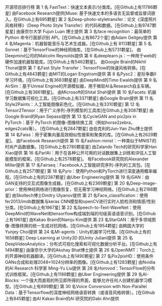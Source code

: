 开源项目排行榜
第 1 名 FastText：快速文本表示/分类库。[在Github上有11786颗星] 由Facebook Research提供[Muse: 基于快速文本的多语言无监督或监督词嵌入。在Github上有695颗星]
第 2 名Deep-photo-styletransfer：论文《深度照片风格转移》（Deep Photo Style Transfer）的代码和数据。[在Github上有9747颗星星] 由康奈尔大学 Fujun Luan 博士提供
第 3 名face recognition：最简单的 Python 命令行面部识别 API。[在Github上有8672个星] 由Adam Geitgey提供
第 4 名Magenta：机器智能音乐与艺术生成器。[在Github上有 8113颗星]
第 5 名Sonnet：基于TensorFlow的神经网络库。[在Github上有5731颗星]。 由Deepmind公司的Malcolm Reynolds提供
第 6 名deeplearn.js：一种用于web的硬件加速机器智能库。[在Github上有5462颗星]。 由Google Brain的Nikhil Thorat提供
第 7 名Fast Style Transfer：TensorFlow的快速风格转换。[在Github上有4843颗星] 由MIT的Logan Engstrom提供
第 8 名Pysc2：星际争霸II学习环境。[在Github上有3683颗星星] 由DeepMind的Timo Ewalds提供
第 9 名AirSim：基于Unreal Engine的开源模拟器，用于微软AI＆Research自主车辆。[在Github上有3861颗星]。 由Microsoft的Shital Shah提供
第 10 名Facets: 机器学习数据集可视化工具。[在Github上有3371颗星] 由Google Brain提供
第 11 名Style2Paints：人工智能图像彩色化。[在Github上有3310颗星]
第 12 名Tensor2Tensor：用于广义序列-序列模型的工具库[在Github上有3087颗星] 由Google Brain的Ryan Sepassi提供
第 13 名CycleGAN and pix2pix in PyTorch：基于 PyTorch 的图像-图像转换工具（例如horse2zebra，edges2cats等）。 [在Github上有2847颗星] 由伯克利的Jun-Yan Zhu博士提供
第 14 名Faiss：用于密集向量高效相似性搜索和聚类的库。[在Github上有2629颗星]。 由Facebook Research提供
第 15 名Fashion-mnist：一种类似于MNIST的时尚产品数据集。[在Github上有2780颗星星] 由Zalando Tech的研究科学家Han Xiao提供
第 16 名ParlAI：用于在各种公开可用的对话数据集上训练和评估人工智能模型的框架。[在Github上有2578颗星]。 有Facebook研究院的Alexander Miller提供
第 17 名Fairseq：Facebook人工智能研究序列-序列的工具包。[在Github上有2571颗星]
第 18 名Pyro：使用Python和PyTorch进行深度通用概率编程。[在Github上有的2387颗星] 由Uber Engineering提供
第 19 名iGAN：由GAN支持的交互式图像生成器。[在Github上有2369颗星]
第 20 名Deep-image-prior：使用神经网络进行图像恢复，但无需学习神经网络。[在Github上有2188颗星] 由Skoltech博士Dmitry Ulyanov提供
第 21 名Face_classification：使用fer2013/imdb数据集与keras CNN模型和openCV进行实时人脸检测和情感/性别分类。[在Github上有1967星]
第 22 名Speech-to-Text-WaveNet：使用DeepMind的WaveNet和tensorflow构成端到端的句级英语语音识别。[在Github上有1961星] 由Kakao Brain的Namju Kim提供
第 23 名StarGAN：用于多领域图像-图像转换的统一生成对抗网络。[在Github上有1954颗星] 由韩国大学的Yunjey Choi提供
第 24 名Ml-agents：Unity机器学习代理。[在Github上有的1658颗星] Deep Learning at Unity3D 的Unity Juliani提供
第 25 名DeepVideoAnalytics：分布式可视化搜索和可视化数据分析平台。[在Github上有1494颗星] 由康奈尔大学的Akshay Bhat博士提供
第 26 名OpenNMT：Torch上的开源神经机器翻译。[在Github上有1490颗星]
第 27 名Pix2pixHD：使用条件GANs合成和处理2048×1024分辨率的图像。[在Github上有1283颗星] 由Nvidia的AI Research 科学家 Ming-Yu Liu提供
第 28 名Horovod：TensorFlow的分布式训练框架。[在Github上有1188颗星] 由Uber Engineering提供
第 29 名AI-Blocks: 一个强大而直观的所见即所得的界面，能够允许任何人创建机器学习模型。[在Github上有899颗星]
第 30 名Voice Conversion with Non-Parallel Data：基于Tensorflow的深度神经网络语音转换（或语音风格转换）。[在Github上有845颗星] 由AI Kakao Brain的AI 研究院的Dabi Ahn提供